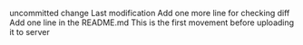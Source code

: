 uncommitted change
Last modification
Add one more line for checking diff
Add one line in the README.md
This is the first movement before uploading it to server
